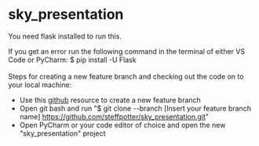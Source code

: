 # sky_presentation

You need flask installed to run this.  

If you get an error run the following command in the terminal of either VS Code or PyCharm: 
$ pip install -U Flask
<br/>
<br/>
Steps for creating a new feature branch and checking out the code on to your local machine:
<br/>
* Use this [github](https://docs.github.com/en/pull-requests/collaborating-with-pull-requests/proposing-changes-to-your-work-with-pull-requests/creating-and-deleting-branches-within-your-repository
) resource to create a new feature branch
* Open git bash and run "$ git clone --branch [Insert your feature branch name] https://github.com/steffpotter/sky_presentation.git"
* Open PyCharm or your code editor of choice and open the new "sky_presentation" project 
<br/>
<br/>
